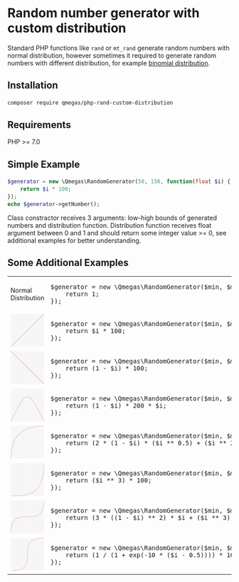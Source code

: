 Random number generator with custom distribution
==============
Standard PHP functions like `rand` or `mt_rand` generate random numbers with normal distribution, however sometimes it 
required to generate random numbers with different distribution, for example [binomial distribution](https://en.wikipedia.org/wiki/Binomial_distribution).


Installation
------------
```bash
composer require qmegas/php-rand-custom-distribution
```

Requirements
------------
PHP >= 7.0

Simple Example
--------------
```php
$generator = new \Qmegas\RandomGenerator(50, 150, function(float $i) {
	return $i * 100;
});
echo $generator->getNumber();
```
Class constractor receives 3 arguments: low-high bounds of generated numbers and distribution function.
Distribution function receives float argument between 0 and 1 and should return some integer value >= 0, see additional examples for better understanding.

Some Additional Examples
--------------
<table>
	<tr>
		<td>Normal Distribution</td>
		<td>
			<pre lang="php">$generator = new \Qmegas\RandomGenerator($min, $max, function() {
	return 1;
});</pre>
		</td>
	</tr>
	<tr>
		<td><img src="./images/1.png"></td>
		<td>
			<pre lang="php">$generator = new \Qmegas\RandomGenerator($min, $max, function(float $i) {
	return $i * 100;
});</pre>
		</td>
	</tr>
	<tr>
		<td><img src="./images/m1.png"></td>
		<td>
			<pre lang="php">$generator = new \Qmegas\RandomGenerator($min, $max, function(float $i) {
	return (1 - $i) * 100;
});</pre>
		</td>
	</tr>
	<tr>
		<td><img src="./images/p.png"></td>
		<td>
			<pre lang="php">$generator = new \Qmegas\RandomGenerator($min, $max, function(float $i) {
	return (1 - $i) * 200 * $i;
});</pre>
		</td>
	</tr>
	<tr>
		<td><img src="./images/pr.png"></td>
		<td>
			<pre lang="php">$generator = new \Qmegas\RandomGenerator($min, $max, function(float $i) {
	return (2 * (1 - $i) * ($i ** 0.5) + ($i ** 2)) * 100;
});</pre>
		</td>
	</tr>
	<tr>
		<td><img src="./images/pr2.png"></td>
		<td>
			<pre lang="php">$generator = new \Qmegas\RandomGenerator($min, $max, function(float $i) {
	return ($i ** 3) * 100;
});</pre>
		</td>
	</tr>
	<tr>
		<td><img src="./images/sr.png"></td>
		<td>
			<pre lang="php">$generator = new \Qmegas\RandomGenerator($min, $max, function(float $i) {
	return (3 * ((1 - $i) ** 2) * $i + ($i ** 3)) * 100;
});</pre>
		</td>
	</tr>
	<tr>
		<td><img src="./images/s.png"></td>
		<td>
			<pre lang="php">$generator = new \Qmegas\RandomGenerator($min, $max, function(float $i) {
	return (1 / (1 + exp(-10 * ($i - 0.5)))) * 100;
});</pre>
		</td>
	</tr>
</table>